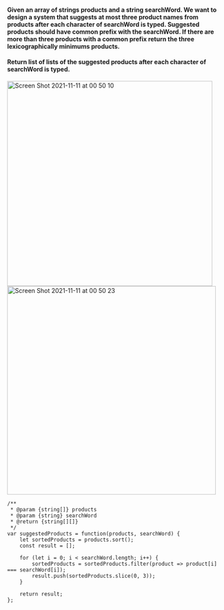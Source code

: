 #### Given an array of strings products and a string searchWord. We want to design a system that suggests at most three product names from products after each character of searchWord is typed. Suggested products should have common prefix with the searchWord. If there are more than three products with a common prefix return the three lexicographically minimums products.

#### Return list of lists of the suggested products after each character of searchWord is typed. 

<img width="476" alt="Screen Shot 2021-11-11 at 00 50 10" src="https://user-images.githubusercontent.com/37787994/141259136-7e803b44-d21a-491b-8457-f7cc382ab79f.png">
<img width="484" alt="Screen Shot 2021-11-11 at 00 50 23" src="https://user-images.githubusercontent.com/37787994/141259178-8abdbecf-06d6-430a-a41e-9b7613084882.png">

```JS
/**
 * @param {string[]} products
 * @param {string} searchWord
 * @return {string[][]}
 */
var suggestedProducts = function(products, searchWord) {
    let sortedProducts = products.sort();
    const result = [];

    for (let i = 0; i < searchWord.length; i++) {
        sortedProducts = sortedProducts.filter(product => product[i] === searchWord[i]);
        result.push(sortedProducts.slice(0, 3));
    }

    return result;
};
```
